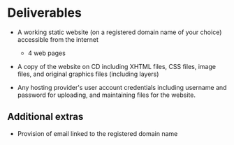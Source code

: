 # Deliverables

* A working static website (on a registered domain name of your choice) accessible from the internet
  * 4 web pages

* A copy of the website on CD including XHTML files, CSS files, image files, and original graphics files (including layers) 

* Any hosting provider's user account credentials including username and password for uploading, and maintaining files for the website.

  
## Additional extras

* Provision of email linked to the registered domain name

